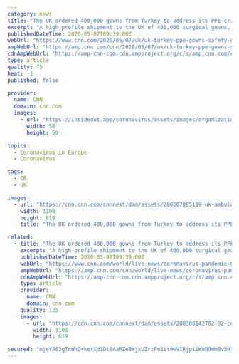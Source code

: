 ```yaml
---
category: news
title: "The UK ordered 400,000 gowns from Turkey to address its PPE crisis. Some didn't meet safety standards"
excerpt: "A high-profile shipment to the UK of 400,000 surgical gowns, hailed by ministers as a solution to Britain's personal protective equipment (PPE) shortages, has ended in catastrophe -- with every one of the garments deemed unusable after arriving from Turkey."
publishedDateTime: 2020-05-07T09:39:00Z
webUrl: "https://www.cnn.com/2020/05/07/uk/uk-turkey-ppe-gowns-safety-gbr-intl-scli/index.html"
ampWebUrl: "https://amp.cnn.com/cnn/2020/05/07/uk/uk-turkey-ppe-gowns-safety-gbr-intl-scli/index.html"
cdnAmpWebUrl: "https://amp-cnn-com.cdn.ampproject.org/c/s/amp.cnn.com/cnn/2020/05/07/uk/uk-turkey-ppe-gowns-safety-gbr-intl-scli/index.html"
type: article
quality: 75
heat: -1
published: false

provider:
  name: CNN
  domain: cnn.com
  images:
    - url: "https://insideout.app/coronavirus/assets/images/organizations/cnn.com-50x50.jpg"
      width: 50
      height: 50

topics:
  - Coronavirus in Europe
  - Coronavirus

tags:
  - GB
  - UK

images:
  - url: "https://cdn.cnn.com/cnnnext/dam/assets/200507095119-uk-ambulance-worker-ppe-super-tease.jpg"
    width: 1100
    height: 619
    title: "The UK ordered 400,000 gowns from Turkey to address its PPE crisis. Some didn't meet safety standards"

related:
  - title: "The UK ordered 400,000 gowns from Turkey to address its PPE crisis. They didn't meet safety standards"
    excerpt: "A high-profile shipment to the UK of 400,000 surgical gowns, hailed by ministers as a solution to Britain's personal protective equipment (PPE) shortages, has ended in catastrophe -- with every one of the garments deemed unusable after arriving from Turkey."
    publishedDateTime: 2020-05-07T09:39:00Z
    webUrl: "https://www.cnn.com/world/live-news/coronavirus-pandemic-04-09-20/index.html"
    ampWebUrl: "https://amp.cnn.com/cnn/world/live-news/coronavirus-pandemic-04-09-20/index.html"
    cdnAmpWebUrl: "https://amp-cnn-com.cdn.ampproject.org/c/s/amp.cnn.com/cnn/world/live-news/coronavirus-pandemic-04-09-20/index.html"
    type: article
    provider:
      name: CNN
      domain: cnn.com
    quality: 125
    images:
      - url: "https://cdn.cnn.com/cnnnext/dam/assets/200308142702-02-coronavirus-microscope-image-super-tease.jpg"
        width: 1100
        height: 619

secured: "mjeYA83gTnWhQ+kerXd1Dt8AaMZeBWjxUZrzPm1it9wV1RjpiiWuN9WmBv3HjyQD4ZshDJn2FD2vF3QbmyrY4vtt77q/fluQRoV8DttnaMCUEY606d0vh2WPm6P90RxYDDT5Dd8XuY9PSdGqniGGBE1buRhhUY7e5Gx6hPz5zU6rxkFbj2XFjnwYxA2XBEI0VvBOS14zuhrQptRC5c+8phfIOBwUQF3aTB+tg5R1aHHTRrjGa8vSaGZf3VX6Sucp3qh75jkmdr4uQLIbKPioF1MhQMi8Xmk2izsq6tsk9VacQ7JMp66/LzdfBIPAD6nY;VXn7mqQ+3C7ouUuEFNhk3w=="
---
```


